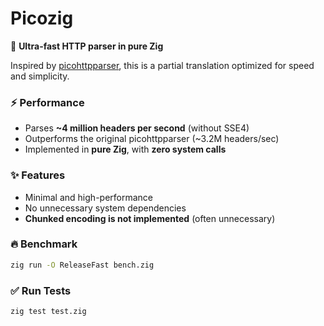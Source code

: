 

# Picozig  

🚀 **Ultra-fast HTTP parser in pure Zig**  

Inspired by [picohttpparser](https://github.com/h2o/picohttpparser), this is a partial translation optimized for speed and simplicity.  

### ⚡ Performance  
- Parses **~4 million headers per second** (without SSE4)  
- Outperforms the original picohttpparser (~3.2M headers/sec)  
- Implemented in **pure Zig**, with **zero system calls**  

### ✨ Features  
- Minimal and high-performance  
- No unnecessary system dependencies  
- **Chunked encoding is not implemented** (often unnecessary)  

### 🔥 Benchmark  
```sh
zig run -O ReleaseFast bench.zig
```

### ✅ Run Tests  
```sh
zig test test.zig
```  

